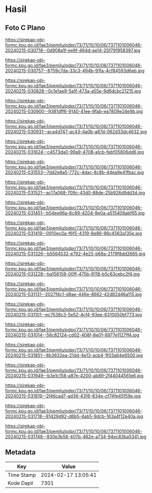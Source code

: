 # Hasil

## Foto C Plano

https://sirekap-obj-formc.kpu.go.id/fae3/pemilu/pdpr/73/71/10/10/06/7371101006046-20240215-030718--0d908a1f-ee9f-464d-ae14-25f791958397.jpg

https://sirekap-obj-formc.kpu.go.id/fae3/pemilu/pdpr/73/71/10/10/06/7371101006046-20240215-030757--8759c7da-33c3-494b-91fa-4cf84593d6eb.jpg

https://sirekap-obj-formc.kpu.go.id/fae3/pemilu/pdpr/73/71/10/10/06/7371101006046-20240215-030828--0c1e1ae9-5a1f-473a-a55e-9d6dcbc21215.jpg

https://sirekap-obj-formc.kpu.go.id/fae3/pemilu/pdpr/73/71/10/10/06/7371101006046-20240215-030900--9381dff6-9140-41ee-9fab-ea7809e24e9b.jpg

https://sirekap-obj-formc.kpu.go.id/fae3/pemilu/pdpr/73/71/10/10/06/7371101006046-20240215-030931--aca4d747-ac43-4a0b-a87d-062d33dc4632.jpg

https://sirekap-obj-formc.kpu.go.id/fae3/pemilu/pdpr/73/71/10/10/06/7371101006046-20240215-031624--c4573da0-99a9-4708-a1cb-febf05806dd6.jpg

https://sirekap-obj-formc.kpu.go.id/fae3/pemilu/pdpr/73/71/10/10/06/7371101006046-20240215-031553--7dd2e8a5-772c-4dac-8c8b-44ea9e41fbac.jpg

https://sirekap-obj-formc.kpu.go.id/fae3/pemilu/pdpr/73/71/10/10/06/7371101006046-20240215-031521--ac17a068-709c-43d0-88de-25b926d9dd3d.jpg

https://sirekap-obj-formc.kpu.go.id/fae3/pemilu/pdpr/73/71/10/10/06/7371101006046-20240215-031451--b54ee66a-6c89-4204-8e0a-a515408abf65.jpg

https://sirekap-obj-formc.kpu.go.id/fae3/pemilu/pdpr/73/71/10/10/06/7371101006046-20240215-031419--0910ec0a-f6f5-4319-8e86-96c4563a135e.jpg

https://sirekap-obj-formc.kpu.go.id/fae3/pemilu/pdpr/73/71/10/10/06/7371101006046-20240215-031326--b5564532-e792-4e25-b68a-2179f8dd2665.jpg

https://sirekap-obj-formc.kpu.go.id/fae3/pemilu/pdpr/73/71/10/10/06/7371101006046-20240215-031228--ba156158-00ff-475b-9118-b5c63cebc2f4.jpg

https://sirekap-obj-formc.kpu.go.id/fae3/pemilu/pdpr/73/71/10/10/06/7371101006046-20240215-031131--2027f4c1-d8ae-446e-8662-42d82d46a115.jpg

https://sirekap-obj-formc.kpu.go.id/fae3/pemilu/pdpr/73/71/10/10/06/7371101006046-20240215-031101--ec7538c3-5e52-4cf4-93ee-6310050bf773.jpg

https://sirekap-obj-formc.kpu.go.id/fae3/pemilu/pdpr/73/71/10/10/06/7371101006046-20240215-031014--58c82124-cd02-408f-8e01-8977e1127ff4.jpg

https://sirekap-obj-formc.kpu.go.id/fae3/pemilu/pdpr/73/71/10/10/06/7371101006046-20240215-031851--8b3632ea-21dd-4e13-acb4-1f03a64e6500.jpg

https://sirekap-obj-formc.kpu.go.id/fae3/pemilu/pdpr/73/71/10/10/06/7371101006046-20240215-031949--b3e1c158-a87e-4200-ab89-2f44044561e6.jpg

https://sirekap-obj-formc.kpu.go.id/fae3/pemilu/pdpr/73/71/10/10/06/7371101006046-20240215-031819--2f46cad7-ad36-4316-834e-cf74fe45f59e.jpg

https://sirekap-obj-formc.kpu.go.id/fae3/pemilu/pdpr/73/71/10/10/06/7371101006046-20240215-031718--81429d92-d6b5-4ab5-9dcb-163a4f12e40a.jpg

https://sirekap-obj-formc.kpu.go.id/fae3/pemilu/pdpr/73/71/10/10/06/7371101006046-20240215-031748--830e3b58-407b-462e-a734-94ec83ba5341.jpg


## Metadata

| Key        | Value               |
| ---------- | ------------------- |
| Time Stamp | 2024-02-17 13:05:41 |
| Kode Dapil | 7301                |



